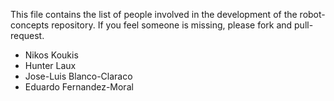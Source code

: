 This file contains the list of people involved in the development of the
robot-concepts repository. If you feel someone is missing, please fork and
pull-request.

* Nikos Koukis
* Hunter Laux
* Jose-Luis Blanco-Claraco
* Eduardo Fernandez-Moral

